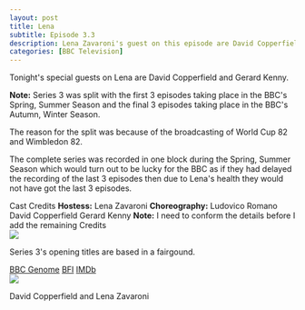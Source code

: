 ```yaml
---
layout: post
title: Lena
subtitle: Episode 3.3
description: Lena Zavaroni's guest on this episode are David Copperfield and Gerard Kenny.
categories: [BBC Television]
---
```


Tonight's special guests on Lena are David Copperfield and Gerard Kenny.

**Note:** Series 3 was split with the first 3 episodes taking place in the BBC's Spring, Summer Season and the final 3 episodes taking place in the BBC's Autumn, Winter Season.

The reason for the split was because of the broadcasting of World Cup 82 and Wimbledon 82.

The complete series was recorded in one block during the Spring, Summer Season which would turn out to be lucky for the BBC as if they had delayed the recording of the last 3 episodes then due to Lena's health they would not have got the last 3 episodes.

<tr>
<th>Cast</th>
<th>Credits</th>
</tr>
</thead>
<tbody>
<tr>
<td><b>Hostess:</b> Lena Zavaroni</td>
<td><b>Choreography:</b> Ludovico Romano</td>
</tr>
<tr>
<td>David Copperfield</td>
<td></td>
</tr>
<tr>
<td>Gerard Kenny</td>
<td><b>Note:</b> I need to conform the details before I add the remaining Credits</td>
</tr>
</tbody>
</table>
</div>

<div class="col s12 m3">
<div class="card hoverable Card-Default">
<div class="card-image">
<img src="https://farm5.staticflickr.com/4419/37403254712_5d7a82ff51_o_d.png">
</div>
<div class="card-content">
<p>Series 3's opening titles are based in a fairgound.</p>
</div>
<div class="card-action">
<a href="http://genome.ch.bbc.co.uk/67f8277b7c9e4c18a3c4de3f2a8d9df1">BBC Genome</a>
<a href="http://explore.bfi.org.uk/4ce2b790cfbac">BFI</a>
<a href="http://www.imdb.com/title/tt2430882">IMDb</a>
</div></div>

<div class="card hoverable Card-Default">
<div class="card-image">
<img src="https://farm5.staticflickr.com/4433/37406869152_4cb73b2f27_o_d.png">
</div>
<div class="card-content">
<p>David Copperfield and Lena Zavaroni</p>
</div></div></div></div>
</article>
</main>
<!-- Scripts -->
<script src="/https://code.jquery.com/jquery-2.1.1.min.js"></script>
<script src="/materialize/js/materialize.min.js"></script>
<script src="/materialize/js/init.js"></script>
</body>
</html>

